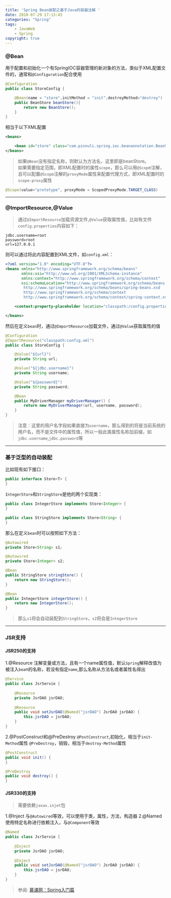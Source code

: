 ```yaml
---
title: 'Spring Bean装配之基于Java的容器注解 '
date: 2018-07-29 17:13:43
categories: "Spring"
tags:
    - JavaWeb
    - Spring
copyright: true
---
```


### @Bean
用于配置和初始化一个有SpringIOC容器管理的新对象的方法，类似于XML配置文件的<bean/>，通常和`@Configuration`配合使用

```java
@Configuration
public class StoreConfig {

    @Bean(name = "store",initMethod = "init",destroyMethod="destroy")
    public BeanStore beanStore(){
        return new BeanStore();
    }
}
```
相当于以下XML配置
```XML
<beans>

    <bean id="store" class="com.pinnuli.spring.ioc.beanannotation.BeanStore" init-method="init" destroy-method="destroy"></bean>
</beans>
```
> 如果`@Bean`没有指定名称，则默认为方法名，这里即是beanStore。</br>
如果需要指定范围，即XML配置时的属性`scope`，那么可以用`@Scop`e注解，且可以配置`@Scope`注解的`proxyMode`属性来配置代理方式，即XML配置时的`scope-proxy`属性

```java
@Scope(value="prototype", proxyMode = ScopedProxyMode.TARGET_CLASS)
```
----
### @ImportResource,@Value
> 通过`@ImportResource`加载资源文件,`@Value`获取属性值，比如有文件`config.properties`内容如下：
```
jdbc.username=root
password=root
url=127.0.0.1
```

则可以通过将此内容配置到XML文件，如`config.xml`：
```XML
<?xml version="1.0" encoding="UTF-8"?>
<beans xmlns="http://www.springframework.org/schema/beans"
       xmlns:xsi="http://www.w3.org/2001/XMLSchema-instance"
       xmlns:context="http://www.springframework.org/schema/context"
       xsi:schemaLocation="http://www.springframework.org/schema/beans
        http://www.springframework.org/schema/beans/spring-beans.xsd
        http://www.springframework.org/schema/context
        http://www.springframework.org/schema/context/spring-context.xsd" >

    <context:property-placeholder location="classpath:/config.properties"/>

</beans>
```

然后在定义`bean`时，通过`@ImportResource`加载文件，通过`@Value`获取属性的值
```java
@Configuration
@ImportResource("classpath:config.xml")
public class StoreConfig {

    @Value("${url}")
    private String url;

    @Value("${jdbc.username}")
    private String username;

    @Value("${password}")
    private String password;

    @Bean
    public MyDriverManager myDriverManager() {
        return new MyDriverManager(url, username, password);
    }
}
```
> 注意：这里的用户名字段如果直接为`username`，那么得到的将是当前系统的用户名，而不是文件中的属性值，所以一般此类属性名称加前缀，如`jdbc.username`,`jdbc.password`等

----
### 基于泛型的自动装配
比如现有如下接口：
```java
public interface Store<T> {
}
```

`IntegerStore`和`StringStore`是他的两个实现类：
```java
public class IntegerStore implements Store<Integer> {
}
```
```java
public class StringStore implements Store<String> {
}
```
那么在定义`bean`时可以按照如下方法：
```java
@Autowired
private Store<String> s1;

@Autowired
private Store<Integer> s2;

@Bean
public StringStore stringStore() {
    return new StringStore();
}

@Bean
public IntegerStore integerStore() {
    return new IntegerStore();
}
```
> 那么`s1`将会自动装配到`StringStore`，`s2`将会是`IntegerStore`

----
### JSR支持
#### JSR250的支持
1.@Resource 
注解变量或方法，且有一个name属性值，默认`Spring`解释改值为被注入`bea`n的名称，若没有指定`name`,那么名称从方法名或者属性名得出
```java
@Service
public class JsrServie {
	
	@Resource
	private JsrDAO jsrDAO;
	
	@Resource
	public void setJsrDAO(@Named("jsrDAO") JsrDAO jsrDAO) {
		this.jsrDAO = jsrDAO;
	}
}
```
2.@PostConstruct和@PreDestroy
`@PostConstruct`,初始化，相当于`init-Method`属性
`@PreDestroy`，销毁，相当于`destroy-Method`属性
```java
@PostConstruct
public void init() {
}

@PreDestroy
public void destroy() {
}
```
#### JSR330的支持
> 需要依赖`javax.injet`包

1.@Inject
与`@Autowired`等效，可以使用于类，属性，方法，构造器
2.@Named
使用特定名称进行依赖注入，与`@Component`等效

```java
@Named
public class JsrServie {
	
	@Inject
	private JsrDAO jsrDAO;
	
	@Inject
	public void setJsrDAO(@Named("jsrDAO") JsrDAO jsrDAO) {
		this.jsrDAO = jsrDAO;
	}
}
```

> 参阅:
  [慕课网：Spring入门篇](https://www.imooc.com/learn/196)